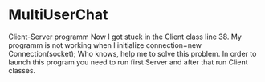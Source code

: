 # MultiUserChat
Client-Server programm
Now I got stuck in the Client class line 38. My programm is not working when I initialize connection=new Connection(socket);  Who knows, help me to solve this problem.
In order to launch this program you need to run first Server and after that run Client classes.
